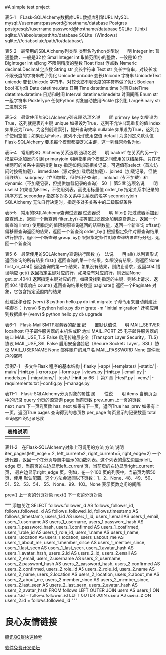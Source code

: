 #A simple test project


表5-1　FLask-SQLAlchemy数据库URL
数据库引擎URL
MySQL mysql://username:password@hostname/database
Postgres postgresql://username:password@hostname/database
SQLite（Unix） sqlite:////absolute/path/to/database
SQLite（Windows） sqlite:///c:/absolute/path/to/database\

表5-2　最常用的SQLAlchemy列类型
类型名Python类型说　　明
Integer int 普通整数，一般是32 位
SmallInteger int 取值范围小的整数，一般是16 位
BigInteger int 或long 不限制精度的整数
Float float 浮点数
Numeric decimal.Decimal 定点数
String str 变长字符串
Text str 变长字符串，对较长或不限长度的字符串做了优化
Unicode unicode 变长Unicode 字符串
UnicodeText unicode 变长Unicode 字符串，对较长或不限长度的字符串做了优化
Boolean bool 布尔值
Date datetime.date 日期
Time datetime.time 时间
DateTime datetime.datetime 日期和时间
Interval datetime.timedelta 时间间隔
Enum str 一组字符串
PickleType 任何Python 对象自动使用Pickle 序列化
LargeBinary str 二进制文件


表5-3　最常使用的SQLAlchemy列选项
选项名说　　明
primary_key 如果设为True，这列就是表的主键
unique 如果设为True，这列不允许出现重复的值
index 如果设为True，为这列创建索引，提升查询效率
nullable 如果设为True，这列允许使用空值；如果设为False，这列不允许使用空值
default 为这列定义默认值
Flask-SQLAlchemy 要求每个模型都要定义主键，这一列经常命名为id。


表5-4　常用的SQLAlchemy关系选项
选项名说　　明
backref 在关系的另一个模型中添加反向引用
primaryjoin 明确指定两个模型之间使用的联结条件。只在模棱两可的关系中需要指定
lazy 指定如何加载相关记录。可选值有select（首次访问时按需加载）、immediate（源对象加
载后就加载）、joined（加载记录，但使用联结）、subquery（立即加载，但使用子查询），
noload（永不加载）和dynamic（不加载记录，但提供加载记录的查询）
50 ｜ 第5 章
选项名说　　明
uselist 如果设为Fales，不使用列表，而使用标量值
order_by 指定关系中记录的排序方式
secondary 指定多对多关系中关系表的名字
secondaryjoin SQLAlchemy 无法自行决定时，指定多对多关系中的二级联结条件


表5-5　常用的SQLAlchemy查询过滤器
过滤器说　　明
filter() 把过滤器添加到原查询上，返回一个新查询
filter_by() 把等值过滤器添加到原查询上，返回一个新查询
limit() 使用指定的值限制原查询返回的结果数量，返回一个新查询
offset() 偏移原查询返回的结果，返回一个新查询
order_by() 根据指定条件对原查询结果进行排序，返回一个新查询
group_by() 根据指定条件对原查询结果进行分组，返回一个新查询


表5-6　最常使用的SQLAlchemy查询执行函数
方　法说　　明
all() 以列表形式返回查询的所有结果
first() 返回查询的第一个结果，如果没有结果，则返回None
first_or_404() 返回查询的第一个结果，如果没有结果，则终止请求，返回404 错误响应
get() 返回指定主键对应的行，如果没有对应的行，则返回None
get_or_404() 返回指定主键对应的行，如果没找到指定的主键，则终止请求，返回404 错误响应
count() 返回查询结果的数量
paginate() 返回一个Paginate 对象，它包含指定范围内的结果


创建迁移仓库
(venv) $ python hello.py db init
migrate 子命令用来自动创建迁移脚本：
(venv) $ python hello.py db migrate -m "initial migration"
迁移应用到数据库中
(venv) $ python hello.py db upgrade


表6-1　Flask-Mail SMTP服务器的配置
配　　置默认值说　　明
MAIL_SERVER localhost 电子邮件服务器的主机名或IP 地址
MAIL_PORT 25 电子邮件服务器的端口
MAIL_USE_TLS False 启用传输层安全（Transport Layer Security，TLS）协议
MAIL_USE_SSL False 启用安全套接层（Secure Sockets Layer，SSL）协议
MAIL_USERNAME None 邮件账户的用户名
MAIL_PASSWORD None 邮件账户的密码


示例7-1　多文件Flask 程序的基本结构
|-flasky
|-app/
|-templates/
|-static/
|-main/
|-__init__.py
|-errors.py
|-forms.py
|-views.py
|-__init__.py
|-email.py
|-models.py
|-migrations/
|-tests/
|-__init__.py
66 ｜ 第7 章
|-test*.py
|-venv/
|-requirements.txt
|-config.py
|-manage.py

表11-1　Flask-SQLAlchemy分页对象的属性
属　　性说　　明
items 当前页面中的记录
query 分页的源查询
page 当前页数
prev_num 上一页的页数
next_num 下一页的页数
has_next 如果有下一页，返回True
has_prev 如果有上一页，返回True
pages 查询得到的总页数
per_page 每页显示的记录数量
total 查询返回的记录总数

| 表格说明  |
|---|
|   |

表11-2　在Flask-SQLAlchemy对象上可调用的方法
方法    说明
iter_pages(left_edge = 2, left_current=2,
right_current=5, right_edge=2) 
一个迭代器，返回一个在分页导航中显示的页数列表。这个列表的最左边显示left_
edge 页，当前页的左边显示left_current 页，当前页的右边显示right_current 页，
最右边显示right_edge 页。例如，在一个100 页的列表中，当前页为第50 页，使用
默认配置，这个方法会返回以下页数：1、2、None、48、49、50、51、52、53、54、
55、None、99、100。None 表示页数之间的间隔

prev() 上一页的分页对象
next() 下一页的分页对象


"""
        添加关注
   SELECT
        follows.follower_id AS follows_follower_id,
        follows.followed_id AS follows_followed_id,
        follows.timestamp AS follows_timestamp,
        users_1.id AS users_1_id,
        users_1.email AS users_1_email,
        users_1.username AS users_1_username,
        users_1.password_hash AS users_1_password_hash,
        users_1.confirmed AS users_1_confirmed,
        users_1.role_id AS users_1_role_id,
        users_1.name AS users_1_name,
        users_1.location AS users_1_location,
        users_1.about_me AS users_1_about_me,
        users_1.member_since AS users_1_member_since,
        users_1.last_seen AS users_1_last_seen,
        users_1.avatar_hash AS users_1_avatar_hash,
        users_2.id AS users_2_id,
        users_2.email AS users_2_email,
        users_2.username AS users_2_username,
        users_2.password_hash AS users_2_password_hash,
        users_2.confirmed AS users_2_confirmed,
        users_2.role_id AS users_2_role_id,
        users_2.name AS users_2_name,
        users_2.location AS users_2_location,
        users_2.about_me AS users_2_about_me,
        users_2.member_since AS users_2_member_since,
        users_2.last_seen AS users_2_last_seen,
        users_2.avatar_hash AS users_2_avatar_hash
    FROM
        follows
    LEFT OUTER JOIN users AS users_1 ON users_1.id = follows.follower_id
    LEFT OUTER JOIN users AS users_2 ON users_2.id = follows.followed_id
"""

 # 良心友情链接

[腾讯QQ群快速检索](http://u.720life.cn/s/8cf73f7c)

[软件免费开发论坛](http://u.720life.cn/s/bbb01dc0)